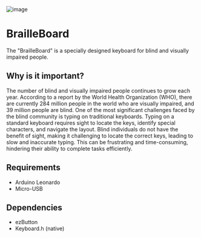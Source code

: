 ![image](https://user-images.githubusercontent.com/59985928/235306903-a0ebb278-bff6-4eee-9595-bdce308a6576.png)

# BrailleBoard
The "BrailleBoard" is a specially designed keyboard for blind and visually impaired people. 

## Why is it important?

The number of blind and visually impaired people continues to grow each year. According to a report by the World Health Organization (WHO), there are currently 284 million people in the world who are visually impaired, and 39 million people are blind.
One of the most significant challenges faced by the blind community is typing on traditional keyboards. Typing on a standard keyboard requires sight to locate the keys, identify special characters, and navigate the layout. Blind individuals do not have the benefit of sight, making it challenging to locate the correct keys, leading to slow and inaccurate typing. This can be frustrating and time-consuming, hindering their ability to complete tasks efficiently.

## Requirements
- Arduino Leonardo
- Micro-USB

## Dependencies
- ezButton
- Keyboard.h (native)

